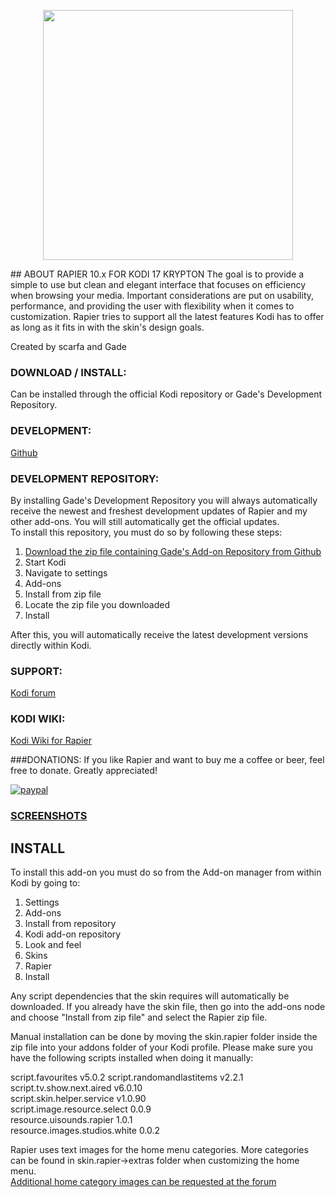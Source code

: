 <p align="center">
<img src="http://inlinestudio.dk/xtra/kodi/logo-crop.png" width="400" align="middle">
</p>
## ABOUT RAPIER 10.x FOR KODI 17 KRYPTON
The goal is to provide a simple to use but clean and elegant interface that focuses on efficiency when browsing your media. 
Important considerations are put on usability, performance, and providing the user with flexibility when it comes to customization.   
Rapier tries to support all the latest features Kodi has to offer as long as it fits in with the skin's design goals.   
  
Created by scarfa and Gade  

### DOWNLOAD / INSTALL:
Can be installed through the official Kodi repository or Gade's Development Repository.

### DEVELOPMENT:
[Github](https://github.com/gade01/Rapier/tree/Krypton)

### DEVELOPMENT REPOSITORY:  
By installing Gade's Development Repository you will always automatically receive the newest and freshest development updates of Rapier and my other add-ons. You will still automatically get the official updates.  
To install this repository, you must do so by following these steps:  

1. [Download the zip file containing Gade's Add-on Repository from Github](https://github.com/gade01/repository.gade/raw/master/krypton/repository.gade/repository.gade-2.0.0.zip)   
2. Start Kodi   
3. Navigate to settings   
4. Add-ons   
5. Install from zip file   
6. Locate the zip file you downloaded   
7. Install   

After this, you will automatically receive the latest development versions directly within Kodi.   

### SUPPORT:
[Kodi forum](http://forum.kodi.tv/forumdisplay.php?fid=120)

### KODI WIKI:  
[Kodi Wiki for Rapier](http://kodi.wiki/view/Add-on:Rapier)

###DONATIONS:
If you like Rapier and want to buy me a coffee or beer, feel free to donate. Greatly appreciated!

[![paypal](https://www.paypalobjects.com/en_US/i/btn/btn_donate_LG.gif)](https://www.paypal.com/cgi-bin/webscr?cmd=_donations&business=TKBVTL8RFC43N&lc=DK&item_name=Gade&item_number=skin%2erapier&currency_code=EUR&bn=PP%2dDonationsBF%3abtn_donate_LG%2egif%3aNonHostedGuest)   

### [SCREENSHOTS](http://kodi.wiki/view/Add-on:Rapier#Screenshots)

## INSTALL   
To install this add-on you must do so from the Add-on manager from within Kodi by going to:   

1. Settings   
2. Add-ons   
3. Install from repository   
4. Kodi add-on repository   
5. Look and feel   
6. Skins   
7. Rapier   
8. Install   

Any script dependencies that the skin requires will automatically be downloaded. If you already have the skin file, then go into the add-ons node and choose "Install from zip file" and select the Rapier zip file.

Manual installation can be done by moving the skin.rapier folder inside the zip file into your addons folder of your Kodi profile.
Please make sure you have the following scripts installed when doing it manually: 

script.favourites v5.0.2
script.randomandlastitems v2.2.1  
script.tv.show.next.aired v6.0.10  
script.skin.helper.service v1.0.90  
script.image.resource.select 0.0.9  
resource.uisounds.rapier 1.0.1  
resource.images.studios.white 0.0.2  

Rapier uses text images for the home menu categories. More categories can be found in skin.rapier->extras folder when customizing the home menu.   
[Additional home category images can be requested at the forum](http://forum.kodi.tv/showthread.php?tid=101862)